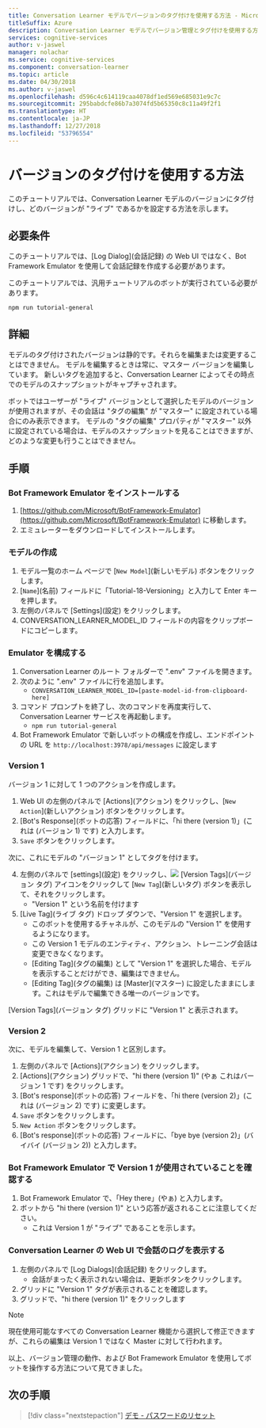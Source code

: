 ```yaml
---
title: Conversation Learner モデルでバージョンのタグ付けを使用する方法 - Microsoft Cognitive Services | Microsoft Docs
titleSuffix: Azure
description: Conversation Learner モデルでバージョン管理とタグ付けを使用する方法について説明します。
services: cognitive-services
author: v-jaswel
manager: nolachar
ms.service: cognitive-services
ms.component: conversation-learner
ms.topic: article
ms.date: 04/30/2018
ms.author: v-jaswel
ms.openlocfilehash: d596c4c614119caa4078df1ed569e685031e9c7c
ms.sourcegitcommit: 295babdcfe86b7a3074fd5b65350c8c11a49f2f1
ms.translationtype: HT
ms.contentlocale: ja-JP
ms.lasthandoff: 12/27/2018
ms.locfileid: "53796554"
---
```

# <a name="how-to-use-version-tagging"></a>バージョンのタグ付けを使用する方法

このチュートリアルでは、Conversation Learner モデルのバージョンにタグ付けし、どのバージョンが "ライブ" であるかを設定する方法を示します。  

## <a name="requirements"></a>必要条件
このチュートリアルでは、[Log Dialog]\(会話記録\) の Web UI ではなく、Bot Framework Emulator を使用して会話記録を作成する必要があります。  

このチュートリアルでは、汎用チュートリアルのボットが実行されている必要があります。

    npm run tutorial-general

## <a name="details"></a>詳細

モデルのタグ付けされたバージョンは静的です。それらを編集または変更することはできません。 モデルを編集するときは常に、マスター バージョンを編集しています。 新しいタグを追加すると、Conversation Learner によってその時点でのモデルのスナップショットがキャプチャされます。 

ボットではユーザーが "ライブ" バージョンとして選択したモデルのバージョンが使用されますが、その会話は "タグの編集" が "マスター" に設定されている場合にのみ表示できます。 モデルの "タグの編集" プロパティが "マスター" 以外に設定されている場合は、モデルのスナップショットを見ることはできますが、どのような変更も行うことはできません。

## <a name="steps"></a>手順

### <a name="install-the-bot-framework-emulator"></a>Bot Framework Emulator をインストールする

1. [https://github.com/Microsoft/BotFramework-Emulator](https://github.com/Microsoft/BotFramework-Emulator) に移動します。
2. エミュレーターをダウンロードしてインストールします。

### <a name="create-a-model"></a>モデルの作成

1. モデル一覧のホーム ページで [`New Model`]\(新しいモデル\) ボタンをクリックします。
2. [`Name`]\(名前\) フィールドに「Tutorial-18-Versioning」と入力して Enter キーを押します。
4. 左側のパネルで [Settings]\(設定\) をクリックします。
5. CONVERSATION_LEARNER_MODEL_ID フィールドの内容をクリップボードにコピーします。

### <a name="configure-the-emulator"></a>Emulator を構成する

1. Conversation Learner のルート フォルダーで ".env" ファイルを開きます。
2. 次のように ".env" ファイルに行を追加します。
    - `CONVERSATION_LEARNER_MODEL_ID=[paste-model-id-from-clipboard-here]`
3. コマンド プロンプトを終了し、次のコマンドを再度実行して、Conversation Learner サービスを再起動します。
    - `npm run tutorial-general`
4. Bot Framework Emulator で新しいボットの構成を作成し、エンドポイントの URL を `http://localhost:3978/api/messages` に設定します

### <a name="version-1"></a>Version 1

バージョン 1 に対して 1 つのアクションを作成します。

1. Web UI の左側のパネルで [Actions]\(アクション\) をクリックし、[`New Action`]\(新しいアクション\) ボタンをクリックします。
2. [Bot's Response]\(ボットの応答\) フィールドに、「hi there (version 1)」(これは (バージョン 1) です) と入力します。
3. `Save` ボタンをクリックします。

次に、これにモデルの "バージョン 1" としてタグを付けます。

4. 左側のパネルで [settings]\(設定\) をクリックし、![](../media/tutorial18_version_tags.PNG) [Version Tags]\(バージョン タグ\) アイコンをクリックして [`New Tag`]\(新しいタグ\) ボタンを表示して、それをクリックします。
    - "Version 1" という名前を付けます
4. [Live Tag]\(ライブ タグ\) ドロップ ダウンで、"Version 1" を選択します。  
    - このボットを使用するチャネルが、このモデルの "Version 1" を使用するようになります。
    - この Version 1 モデルのエンティティ、アクション、トレーニング会話は変更できなくなります。
    - [Editing Tag]\(タグの編集\) として "Version 1" を選択した場合、モデルを表示することだけができ、編集はできません。
    - [Editing Tag]\(タグの編集\) は [Master]\(マスター\) に設定したままにします。これはモデルで編集できる唯一のバージョンです。

[Version Tags]\(バージョン タグ\) グリッドに "Version 1" と表示されます。

### <a name="version-2"></a>Version 2

次に、モデルを編集して、Version 1 と区別します。

1. 左側のパネルで [Actions]\(アクション\) をクリックします。
2. [Actions]\(アクション\) グリッドで、"hi there (version 1)" (やぁ これはバージョン 1 です) をクリックします。
3. [Bot's response]\(ボットの応答\) フィールドを、「hi there (version 2)」(これは (バージョン 2) です) に変更します。
4. `Save` ボタンをクリックします。
5. `New Action` ボタンをクリックします。
6. [Bot's response]\(ボットの応答\) フィールドに、「bye bye (version 2)」(バイバイ (バージョン 2)) と入力します。

### <a name="confirm-bot-framework-emulator-is-using-version-1"></a>Bot Framework Emulator で Version 1 が使用されていることを確認する

1. Bot Framework Emulator で、「Hey there」(やぁ) と入力します。
2. ボットから "hi there (version 1)" という応答が返されることに注意してください。
    - これは Version 1 が "ライブ" であることを示します。

### <a name="view-the-conversation-logs-in-conversation-learner-web-ui"></a>Conversation Learner の Web UI で会話のログを表示する

1. 左側のパネルで [Log Dialogs]\(会話記録\) をクリックします。
    - 会話がまったく表示されない場合は、更新ボタンをクリックします。
2. グリッドに "Version 1" タグが表示されることを確認します。
3. グリッドで、"hi there (version 1)" をクリックします

> [!NOTE]
> 現在使用可能なすべての Conversation Learner 機能から選択して修正できますが、これらの編集は Version 1 ではなく Master に対して行われます。

以上、バージョン管理の動作、および Bot Framework Emulator を使用してボットを操作する方法について見てきました。

## <a name="next-steps"></a>次の手順

> [!div class="nextstepaction"]
> [デモ - パスワードのリセット](./demo-password-reset.md)
